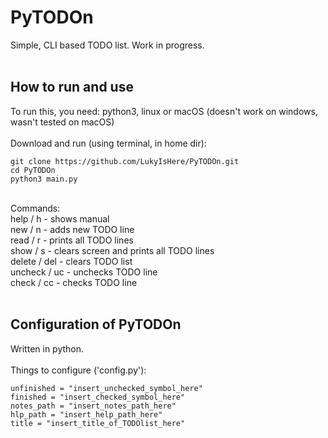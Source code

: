 # PyTODOn
Simple, CLI based TODO list. Work in progress.<br/>
<br/>
## How to run and use
To run this, you need: python3, linux or macOS (doesn't work on windows, wasn't tested on macOS) <br/> <br/>
Download and run (using terminal, in home dir): 
```
git clone https://github.com/LukyIsHere/PyTODOn.git
cd PyTODOn
python3 main.py
```
<br/>
Commands:<br/>
 help / h  - shows manual <br/>
 new / n  - adds new TODO line<br/>
 read / r  - prints all TODO lines<br/>
 show / s  - clears screen and prints all TODO lines<br/>
 delete / del  - clears TODO list<br/>
 uncheck / uc  - unchecks TODO line<br/>
 check / cc  - checks TODO line<br/>
<br>

## Configuration of PyTODOn

Written in python.<br/><br/>
Things to configure ('config.py'):
```
unfinished = "insert_unchecked_symbol_here"
finished = "insert_checked_symbol_here"
notes_path = "insert_notes_path_here"
hlp_path = "insert_help_path_here"
title = "insert_title_of_TODOlist_here"
```
